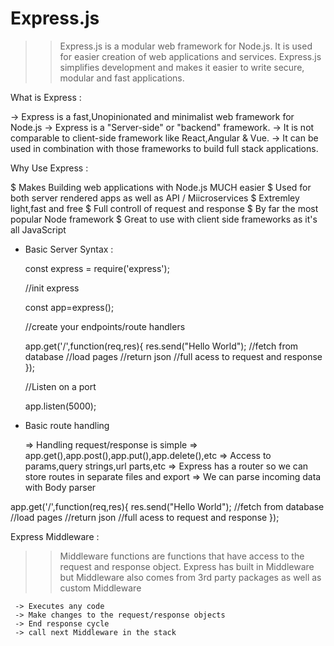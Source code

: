 # Express.js  
>> Express.js is a modular web framework for Node.js. 
>> It is used for easier creation of web applications and services.
>> Express.js simplifies development and makes it easier to write secure, modular and fast applications.

What is Express :

  -> Express is a fast,Unopinionated and minimalist web framework for Node.js
  -> Express is a "Server-side" or "backend" framework.
  -> It is not comparable to client-side framework like React,Angular & Vue. 
  -> It can be used in combination with those frameworks to build full stack applications.

Why Use Express :
  
  $ Makes Building web applications with Node.js MUCH easier
  $ Used for both server rendered apps as well as API / Miicroservices
  $ Extremley light,fast and free
  $ Full controll of request and response
  $ By far the most popular Node framework
  $ Great to use with client side frameworks as it's all JavaScript

* Basic Server Syntax :

  const express = require('express');

  //init express

  const app=express();

  //create your endpoints/route handlers

  app.get('/',function(req,res){
      res.send("Hello World");
      //fetch from database
      //load pages
      //return json
      //full acess to request and response
  });

  //Listen on a port

  app.listen(5000);


* Basic route handling

  => Handling request/response is simple
  => app.get(),app.post(),app.put(),app.delete(),etc 
  => Access to params,query strings,url parts,etc
  => Express has a router so we can store routes in separate files and export
  => We can parse incoming data with Body parser

app.get('/',function(req,res){
      res.send("Hello World");
      //fetch from database
      //load pages
      //return json
      //full acess to request and response
  });

Express Middleware :
  
 >> Middleware functions are functions that have access to the request and response object.
 >> Express has built in Middleware but Middleware also comes from 3rd party packages as well as custom Middleware
     
     -> Executes any code
     -> Make changes to the request/response objects
     -> End response cycle
     -> call next Middleware in the stack
